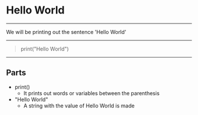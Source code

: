 # Hello World

---

We will be printing out the sentence 'Hello World'

---

> print("Hello World")

---

## Parts

- print()
  - It prints out words or variables between the parenthesis
- "Hello World"
  - A string with the value of Hello World is made
